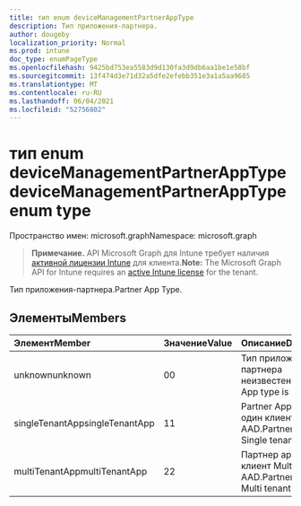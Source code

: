 ```yaml
---
title: тип enum deviceManagementPartnerAppType
description: Тип приложения-партнера.
author: dougeby
localization_priority: Normal
ms.prod: intune
doc_type: enumPageType
ms.openlocfilehash: 9425bd753ea5583d9d130fa3d9db6aa1be1e58bf
ms.sourcegitcommit: 13f474d3e71d32a5dfe2efebb351e3a1a5aa9685
ms.translationtype: MT
ms.contentlocale: ru-RU
ms.lasthandoff: 06/04/2021
ms.locfileid: "52756802"
---
```

# <a name="devicemanagementpartnerapptype-enum-type"></a><span data-ttu-id="bda7b-103">тип enum deviceManagementPartnerAppType</span><span class="sxs-lookup"><span data-stu-id="bda7b-103">deviceManagementPartnerAppType enum type</span></span>

<span data-ttu-id="bda7b-104">Пространство имен: microsoft.graph</span><span class="sxs-lookup"><span data-stu-id="bda7b-104">Namespace: microsoft.graph</span></span>

> <span data-ttu-id="bda7b-105">**Примечание.** API Microsoft Graph для Intune требует наличия [активной лицензии Intune](https://go.microsoft.com/fwlink/?linkid=839381) для клиента.</span><span class="sxs-lookup"><span data-stu-id="bda7b-105">**Note:** The Microsoft Graph API for Intune requires an [active Intune license](https://go.microsoft.com/fwlink/?linkid=839381) for the tenant.</span></span>

<span data-ttu-id="bda7b-106">Тип приложения-партнера.</span><span class="sxs-lookup"><span data-stu-id="bda7b-106">Partner App Type.</span></span>

## <a name="members"></a><span data-ttu-id="bda7b-107">Элементы</span><span class="sxs-lookup"><span data-stu-id="bda7b-107">Members</span></span>
|<span data-ttu-id="bda7b-108">Элемент</span><span class="sxs-lookup"><span data-stu-id="bda7b-108">Member</span></span>|<span data-ttu-id="bda7b-109">Значение</span><span class="sxs-lookup"><span data-stu-id="bda7b-109">Value</span></span>|<span data-ttu-id="bda7b-110">Описание</span><span class="sxs-lookup"><span data-stu-id="bda7b-110">Description</span></span>|
|:---|:---|:---|
|<span data-ttu-id="bda7b-111">unknown</span><span class="sxs-lookup"><span data-stu-id="bda7b-111">unknown</span></span>|<span data-ttu-id="bda7b-112">0</span><span class="sxs-lookup"><span data-stu-id="bda7b-112">0</span></span>|<span data-ttu-id="bda7b-113">Тип приложения-партнера неизвестен.</span><span class="sxs-lookup"><span data-stu-id="bda7b-113">Partner App type is unknown.</span></span>|
|<span data-ttu-id="bda7b-114">singleTenantApp</span><span class="sxs-lookup"><span data-stu-id="bda7b-114">singleTenantApp</span></span>|<span data-ttu-id="bda7b-115">1</span><span class="sxs-lookup"><span data-stu-id="bda7b-115">1</span></span>|<span data-ttu-id="bda7b-116">Partner App — это один клиент в AAD.</span><span class="sxs-lookup"><span data-stu-id="bda7b-116">Partner App is Single tenant in AAD.</span></span>|
|<span data-ttu-id="bda7b-117">multiTenantApp</span><span class="sxs-lookup"><span data-stu-id="bda7b-117">multiTenantApp</span></span>|<span data-ttu-id="bda7b-118">2</span><span class="sxs-lookup"><span data-stu-id="bda7b-118">2</span></span>|<span data-ttu-id="bda7b-119">Партнер app — это клиент Multi в AAD.</span><span class="sxs-lookup"><span data-stu-id="bda7b-119">Partner App is Multi tenant in AAD.</span></span>|




